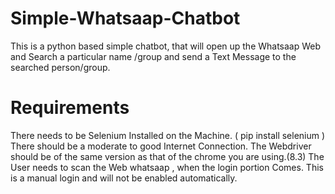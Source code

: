 # Simple-Whatsaap-Chatbot
This is a python based simple chatbot, that will open up the Whatsaap Web and Search a particular name /group and send a Text Message to the searched person/group.
# Requirements
There needs to be Selenium Installed on the Machine. ( pip install selenium )
There should be a moderate to good Internet Connection.
The Webdriver should be of the same version as that of the chrome you are using.(8.3)
The User needs to scan the Web whatsaap , when the login portion Comes. This is a manual login
and will not be enabled automatically.
